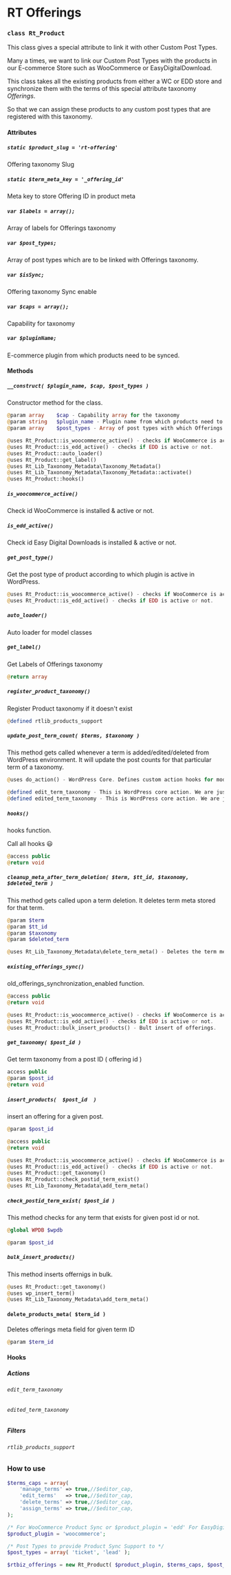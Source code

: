 RT Offerings
============

### `class Rt_Product`

This class gives a special attribute to link it with other Custom Post Types.

Many a times, we want to link our Custom Post Types with the products in our E-commerce Store such as WooCommerce or EasyDigitalDownload.

This class takes all the existing products from either a WC or EDD store and synchronize them with the terms of this special attribute taxonomy *Offerings*.

So that we can assign these products to any custom post types that are registered with this taxonomy.

#### Attributes

##### `static $product_slug = 'rt-offering'`

Offering taxonomy Slug

##### `static $term_meta_key = '_offering_id'`

Meta key to store Offering ID in product meta

##### `var $labels = array();`

Array of labels for Offerings taxonomy

##### `var $post_types;`

Array of post types which are to be linked with Offerings taxonomy.

##### `var $isSync;`

Offering taxonomy Sync enable

##### `var $caps = array();`

Capability for taxonomy

##### `var $pluginName;`

E-commerce plugin from which products need to be synced.

#### Methods

##### `__construct( $plugin_name, $cap, $post_types )`

Constructor method for the class.

``` php
@param array    $cap - Capability array for the taxonomy
@param string   $plugin_name - Plugin name from which products need to be synced.
@param array    $post_types - Array of post types with which Offerings taxonomy needs to be mapped.

@uses Rt_Product::is_woocommerce_active() - checks if WooCommerce is active or not.
@uses Rt_Product::is_edd_active() - checks if EDD is active or not.
@uses Rt_Product::auto_loader()
@uses Rt_Product::get_label()
@uses Rt_Lib_Taxonomy_Metadata\Taxonomy_Metadata()
@uses Rt_Lib_Taxonomy_Metadata\Taxonomy_Metadata::activate()
@uses Rt_Product::hooks()
```

##### `is_woocommerce_active()`

Check id WooCommerce is installed & active or not.

##### `is_edd_active()`

Check id Easy Digital Downloads is installed & active or not.

##### `get_post_type()`

Get the post type of product according to which plugin is active in WordPress.

``` php
@uses Rt_Product::is_woocommerce_active() - checks if WooCommerce is active or not.
@uses Rt_Product::is_edd_active() - checks if EDD is active or not.
```

##### `auto_loader()`

Auto loader for model classes

##### `get_label()`

Get Labels of Offerings taxonomy

``` php
@return array
```

##### `register_product_taxonomy()`

Register Product taxonomy if it doesn't exist

``` php
@defined rtlib_products_support
```

##### `update_post_term_count( $terms, $taxonomy )`

This method gets called whenever a term is added/edited/deleted from WordPress environment. It will update the post counts for that particular term of a taxonomy.

``` php
@uses do_action() - WordPress Core. Defines custom action hooks for modifications.

@defined edit_term_taxonomy - This is WordPress core action. We are just re-using it for our own custom workflow.
@defined edited_term_taxonomy - This is WordPress core action. We are just re-using it for our own custom workflow.
```

##### `hooks()`

hooks function.

Call all hooks :smiley:

``` php
@access public
@return void
```

##### `cleanup_meta_after_term_deletion( $term, $tt_id, $taxonomy, $deleted_term )`

This method gets called upon a term deletion. It deletes term meta stored for that term.

``` php
@param $term
@param $tt_id
@param $taxonomy
@param $deleted_term

@uses Rt_Lib_Taxonomy_Metadata\delete_term_meta() - Deletes the term meta.
```

##### `existing_offerings_sync()`

old_offerings_synchronization_enabled function.

``` php
@access public
@return void

@uses Rt_Product::is_woocommerce_active() - checks if WooCommerce is active or not.
@uses Rt_Product::is_edd_active() - checks if EDD is active or not.
@uses Rt_Product::bulk_insert_products() - Bult insert of offerings.
```

##### `get_taxonomy( $post_id )`

Get term taxonomy from a post ID ( offering id )

``` php
access public
@param $post_id
@return void
```

##### `insert_products(  $post_id  )`

insert an offering for a given post.

``` php
@param $post_id

@access public
@return void

@uses Rt_Product::is_woocommerce_active() - checks if WooCommerce is active or not.
@uses Rt_Product::is_edd_active() - checks if EDD is active or not.
@uses Rt_Product::get_taxonomy()
@uses Rt_Product::check_postid_term_exist()
@uses Rt_Lib_Taxonomy_Metadata\add_term_meta()
```

##### `check_postid_term_exist( $post_id )`

This method checks for any term that exists for given post id or not.

``` php
@global WPDB $wpdb

@param $post_id
```

##### `bulk_insert_products()`

This method inserts offernigs in bulk.

``` php
@uses Rt_Product::get_taxonomy()
@uses wp_insert_term()
@uses Rt_Lib_Taxonomy_Metadata\add_term_meta()
```

#### `delete_products_meta( $term_id )`

Deletes offerings meta field for given term ID

``` php
@param $term_id
```

#### Hooks

##### Actions

###### `edit_term_taxonomy`

###### `edited_term_taxonomy`

##### Filters

###### `rtlib_products_support`

### How to use

``` php
$terms_caps = array(
    'manage_terms' => true,//$editor_cap,
    'edit_terms'   => true,//$editor_cap,
    'delete_terms' => true,//$editor_cap,
    'assign_terms' => true,//$editor_cap,
);

/* For WooCommerce Product Sync or $product_plugin = 'edd' For EasyDigitalDownloads */
$product_plugin = 'woocommerce';

/* Post Types to provide Product Sync Support to */
$post_types = array( 'ticket', 'lead' );

$rtbiz_offerings = new Rt_Product( $product_plugin, $terms_caps, $post_types );
```
